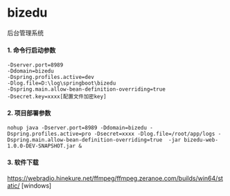# bizedu
后台管理系统

#### 1. 命令行启动参数
```text
-Dserver.port=8989
-Ddomain=bizedu
-Dspring.profiles.active=dev
-Dlog.file=D:\log\springboot\bizedu
-Dspring.main.allow-bean-definition-overriding=true
-Dsecret.key=xxxx[配置文件加密key]
```

#### 2. 项目部署参数
```shell script
nohup java -Dserver.port=8989 -Ddomain=bizedu -Dspring.profiles.active=pro -Dsecret=xxxx -Dlog.file=/root/app/logs -Dspring.main.allow-bean-definition-overriding=true  -jar bizedu-web-1.0.0-DEV-SNAPSHOT.jar &
```


#### 3. 软件下载

https://webradio.hinekure.net/ffmpeg/ffmpeg.zeranoe.com/builds/win64/static/ [windows]